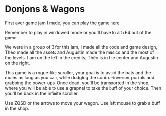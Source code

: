 # Donjons & Wagons

First aver game jam I made, you can play the game [here](https://github.com/Mystogan98/Jam/raw/master/Donjons%20%26%20Wagons.zip)

Remember to play in windowed mode or you'll have to alt+F4 out of the game.


We were in a group of 3 for this jam, I made all the code and game design, Théo made all the assets and Augustin made the musics and the most of the levels.
I am on the left in the credits, Théo is in the center and Augustin on the right.

This game is a rogue-like scroller, your goal is to avoid the bats and the moles as long as you can, while dodging the control-inverser portals and grabbing the power-ups.
Once dead, you'll be transported in the shop, where you will be able to use a grapnel to take the buff of your choice. Then you'll be back in the infinite scroller.

Use ZQSD or the arrows to move your wagon. Use left mouse to grab a buff in the shop.
